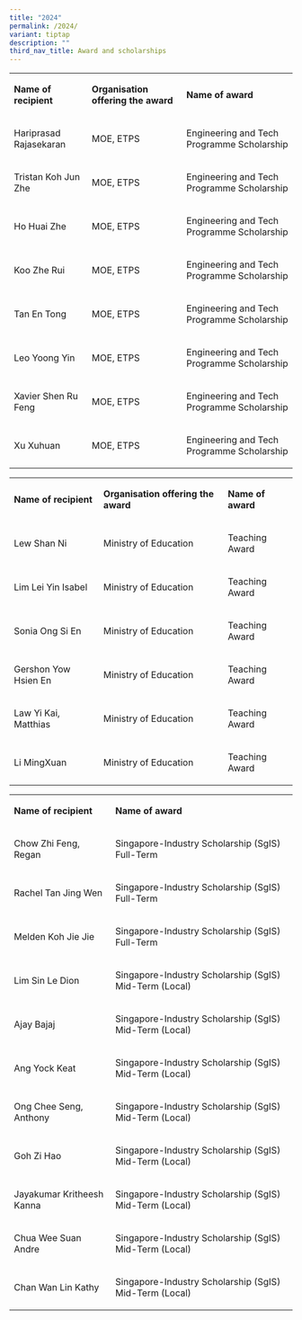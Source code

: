 ```yaml
---
title: "2024"
permalink: /2024/
variant: tiptap
description: ""
third_nav_title: Award and scholarships
---
```

<table style="minWidth: 75px">
<colgroup>
<col>
<col>
<col>
</colgroup>
<tbody>
<tr>
<td rowspan="1" colspan="1">
<p><strong>Name of recipient</strong>
</p>
</td>
<td rowspan="1" colspan="1">
<p><strong>Organisation offering the award</strong>
</p>
</td>
<td rowspan="1" colspan="1">
<p><strong>Name of award&nbsp;</strong>
</p>
</td>
</tr>
<tr>
<td rowspan="1" colspan="1">
<p>Hariprasad Rajasekaran</p>
</td>
<td rowspan="1" colspan="1">
<p>MOE, ETPS</p>
</td>
<td rowspan="1" colspan="1">
<p>Engineering and Tech Programme Scholarship</p>
</td>
</tr>
<tr>
<td rowspan="1" colspan="1">
<p>Tristan Koh Jun Zhe</p>
</td>
<td rowspan="1" colspan="1">
<p>MOE, ETPS</p>
</td>
<td rowspan="1" colspan="1">
<p>Engineering and Tech Programme Scholarship</p>
</td>
</tr>
<tr>
<td rowspan="1" colspan="1">
<p>Ho Huai Zhe</p>
</td>
<td rowspan="1" colspan="1">
<p>MOE, ETPS</p>
</td>
<td rowspan="1" colspan="1">
<p>Engineering and Tech Programme Scholarship</p>
</td>
</tr>
<tr>
<td rowspan="1" colspan="1">
<p>Koo Zhe Rui</p>
</td>
<td rowspan="1" colspan="1">
<p>MOE, ETPS</p>
</td>
<td rowspan="1" colspan="1">
<p>Engineering and Tech Programme Scholarship</p>
</td>
</tr>
<tr>
<td rowspan="1" colspan="1">
<p>Tan En Tong</p>
</td>
<td rowspan="1" colspan="1">
<p>MOE, ETPS</p>
</td>
<td rowspan="1" colspan="1">
<p>Engineering and Tech Programme Scholarship</p>
</td>
</tr>
<tr>
<td rowspan="1" colspan="1">
<p>Leo Yoong Yin</p>
</td>
<td rowspan="1" colspan="1">
<p>MOE, ETPS</p>
</td>
<td rowspan="1" colspan="1">
<p>Engineering and Tech Programme Scholarship</p>
</td>
</tr>
<tr>
<td rowspan="1" colspan="1">
<p>Xavier Shen Ru Feng</p>
</td>
<td rowspan="1" colspan="1">
<p>MOE, ETPS</p>
</td>
<td rowspan="1" colspan="1">
<p>Engineering and Tech Programme Scholarship</p>
</td>
</tr>
<tr>
<td rowspan="1" colspan="1">
<p>Xu Xuhuan</p>
</td>
<td rowspan="1" colspan="1">
<p>MOE, ETPS</p>
</td>
<td rowspan="1" colspan="1">
<p>Engineering and Tech Programme Scholarship</p>
</td>
</tr>
</tbody>
</table>
<p></p>
<table style="minWidth: 75px">
<colgroup>
<col>
<col>
<col>
</colgroup>
<tbody>
<tr>
<td rowspan="1" colspan="1">
<p><strong>Name of recipient</strong>
</p>
</td>
<td rowspan="1" colspan="1">
<p><strong>Organisation offering the award</strong>
</p>
</td>
<td rowspan="1" colspan="1">
<p><strong>Name of award&nbsp;</strong>
</p>
</td>
</tr>
<tr>
<td rowspan="1" colspan="1">
<p>Lew Shan Ni</p>
</td>
<td rowspan="1" colspan="1">
<p>Ministry of Education</p>
</td>
<td rowspan="1" colspan="1">
<p>Teaching Award</p>
</td>
</tr>
<tr>
<td rowspan="1" colspan="1">
<p>Lim Lei Yin Isabel</p>
</td>
<td rowspan="1" colspan="1">
<p>Ministry of Education</p>
</td>
<td rowspan="1" colspan="1">
<p>Teaching Award</p>
</td>
</tr>
<tr>
<td rowspan="1" colspan="1">
<p>Sonia Ong Si En</p>
</td>
<td rowspan="1" colspan="1">
<p>Ministry of Education</p>
</td>
<td rowspan="1" colspan="1">
<p>Teaching Award</p>
</td>
</tr>
<tr>
<td rowspan="1" colspan="1">
<p>Gershon Yow Hsien En</p>
</td>
<td rowspan="1" colspan="1">
<p>Ministry of Education</p>
</td>
<td rowspan="1" colspan="1">
<p>Teaching Award</p>
</td>
</tr>
<tr>
<td rowspan="1" colspan="1">
<p>Law Yi Kai, Matthias</p>
</td>
<td rowspan="1" colspan="1">
<p>Ministry of Education</p>
</td>
<td rowspan="1" colspan="1">
<p>Teaching Award</p>
</td>
</tr>
<tr>
<td rowspan="1" colspan="1">
<p>Li MingXuan</p>
</td>
<td rowspan="1" colspan="1">
<p>Ministry of Education</p>
</td>
<td rowspan="1" colspan="1">
<p>Teaching Award</p>
</td>
</tr>
</tbody>
</table>
<p></p>
<table style="minWidth: 50px">
<colgroup>
<col>
<col>
</colgroup>
<tbody>
<tr>
<td rowspan="1" colspan="1">
<p><strong>Name of recipient</strong>
</p>
</td>
<td rowspan="1" colspan="1">
<p><strong>Name of award&nbsp;</strong>
</p>
</td>
</tr>
<tr>
<td rowspan="1" colspan="1">
<p>Chow Zhi Feng, Regan</p>
</td>
<td rowspan="1" colspan="1">
<p>Singapore-Industry Scholarship (SgIS) Full-Term</p>
</td>
</tr>
<tr>
<td rowspan="1" colspan="1">
<p>Rachel Tan Jing Wen</p>
</td>
<td rowspan="1" colspan="1">
<p>Singapore-Industry Scholarship (SgIS) Full-Term</p>
</td>
</tr>
<tr>
<td rowspan="1" colspan="1">
<p>Melden Koh Jie Jie</p>
</td>
<td rowspan="1" colspan="1">
<p>Singapore-Industry Scholarship (SgIS) Full-Term</p>
</td>
</tr>
<tr>
<td rowspan="1" colspan="1">
<p>Lim Sin Le Dion</p>
</td>
<td rowspan="1" colspan="1">
<p>Singapore-Industry Scholarship (SgIS) Mid-Term (Local)</p>
</td>
</tr>
<tr>
<td rowspan="1" colspan="1">
<p>Ajay Bajaj</p>
</td>
<td rowspan="1" colspan="1">
<p>Singapore-Industry Scholarship (SgIS) Mid-Term (Local)</p>
</td>
</tr>
<tr>
<td rowspan="1" colspan="1">
<p>Ang Yock Keat</p>
</td>
<td rowspan="1" colspan="1">
<p>Singapore-Industry Scholarship (SgIS) Mid-Term (Local)</p>
</td>
</tr>
<tr>
<td rowspan="1" colspan="1">
<p>Ong Chee Seng, Anthony</p>
</td>
<td rowspan="1" colspan="1">
<p>Singapore-Industry Scholarship (SgIS) Mid-Term (Local)</p>
</td>
</tr>
<tr>
<td rowspan="1" colspan="1">
<p>Goh Zi Hao</p>
</td>
<td rowspan="1" colspan="1">
<p>Singapore-Industry Scholarship (SgIS) Mid-Term (Local)</p>
</td>
</tr>
<tr>
<td rowspan="1" colspan="1">
<p>Jayakumar Kritheesh Kanna</p>
</td>
<td rowspan="1" colspan="1">
<p>Singapore-Industry Scholarship (SgIS) Mid-Term (Local)</p>
</td>
</tr>
<tr>
<td rowspan="1" colspan="1">
<p>Chua Wee Suan Andre</p>
</td>
<td rowspan="1" colspan="1">
<p>Singapore-Industry Scholarship (SgIS) Mid-Term (Local)</p>
</td>
</tr>
<tr>
<td rowspan="1" colspan="1">
<p>Chan Wan Lin Kathy</p>
</td>
<td rowspan="1" colspan="1">
<p>Singapore-Industry Scholarship (SgIS) Mid-Term (Local)</p>
</td>
</tr>
</tbody>
</table>
<p></p>